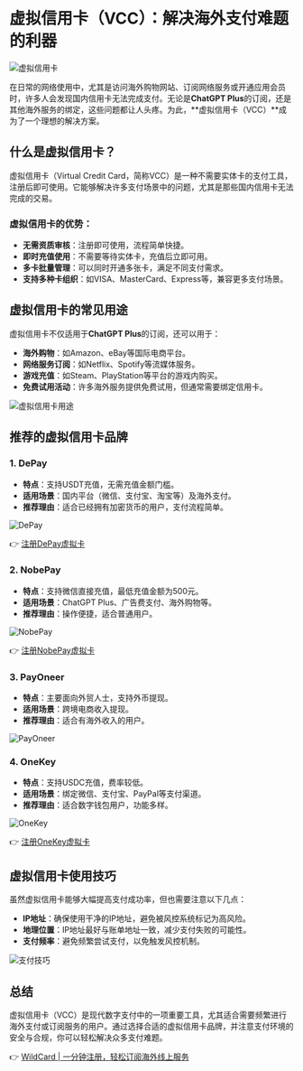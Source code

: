 # 虚拟信用卡（VCC）：解决海外支付难题的利器

![虚拟信用卡](https://bbtdd.com/img/306682267.webp)

在日常的网络使用中，尤其是访问海外购物网站、订阅网络服务或开通应用会员时，许多人会发现国内信用卡无法完成支付。无论是**ChatGPT Plus**的订阅，还是其他海外服务的绑定，这些问题都让人头疼。为此，**虚拟信用卡（VCC）**成为了一个理想的解决方案。

## 什么是虚拟信用卡？

虚拟信用卡（Virtual Credit Card，简称VCC）是一种不需要实体卡的支付工具，注册后即可使用。它能够解决许多支付场景中的问题，尤其是那些国内信用卡无法完成的交易。

### 虚拟信用卡的优势：
- **无需资质审核**：注册即可使用，流程简单快捷。
- **即时充值使用**：不需要等待实体卡，充值后立即可用。
- **多卡批量管理**：可以同时开通多张卡，满足不同支付需求。
- **支持多种卡组织**：如VISA、MasterCard、Express等，兼容更多支付场景。

## 虚拟信用卡的常见用途
虚拟信用卡不仅适用于**ChatGPT Plus**的订阅，还可以用于：
- **海外购物**：如Amazon、eBay等国际电商平台。
- **网络服务订阅**：如Netflix、Spotify等流媒体服务。
- **游戏充值**：如Steam、PlayStation等平台的游戏内购买。
- **免费试用活动**：许多海外服务提供免费试用，但通常需要绑定信用卡。

![虚拟信用卡用途](https://bbtdd.com/img/18418319.webp)

## 推荐的虚拟信用卡品牌

### 1. **DePay**
- **特点**：支持USDT充值，无需充值金额门槛。
- **适用场景**：国内平台（微信、支付宝、淘宝等）及海外支付。
- **推荐理由**：适合已经拥有加密货币的用户，支付流程简单。

![DePay](https://bbtdd.com/img/91778212.webp)

👉 [注册DePay虚拟卡](https://bbtdd.com/WildCard)

### 2. **NobePay**
- **特点**：支持微信直接充值，最低充值金额为500元。
- **适用场景**：ChatGPT Plus、广告费支付、海外购物等。
- **推荐理由**：操作便捷，适合普通用户。

![NobePay](https://bbtdd.com/img/7459527601306.webp)

👉 [注册NobePay虚拟卡](https://bbtdd.com/WildCard)

### 3. **PayOneer**
- **特点**：主要面向外贸人士，支持外币提现。
- **适用场景**：跨境电商收入提现。
- **推荐理由**：适合有海外收入的用户。

![PayOneer](https://bbtdd.com/img/686742567788.webp)

### 4. **OneKey**
- **特点**：支持USDC充值，费率较低。
- **适用场景**：绑定微信、支付宝、PayPal等支付渠道。
- **推荐理由**：适合数字钱包用户，功能多样。

![OneKey](https://bbtdd.com/img/34015680.webp)

👉 [注册OneKey虚拟卡](https://bbtdd.com/WildCard)

## 虚拟信用卡使用技巧
虽然虚拟信用卡能够大幅提高支付成功率，但也需要注意以下几点：
- **IP地址**：确保使用干净的IP地址，避免被风控系统标记为高风险。
- **地理位置**：IP地址最好与账单地址一致，减少支付失败的可能性。
- **支付频率**：避免频繁尝试支付，以免触发风控机制。

![支付技巧](https://bbtdd.com/img/647725918491225.webp)

## 总结
虚拟信用卡（VCC）是现代数字支付中的一项重要工具，尤其适合需要频繁进行海外支付或订阅服务的用户。通过选择合适的虚拟信用卡品牌，并注意支付环境的安全与合规，你可以轻松解决众多支付难题。

👉 [WildCard | 一分钟注册，轻松订阅海外线上服务](https://bbtdd.com/WildCard)